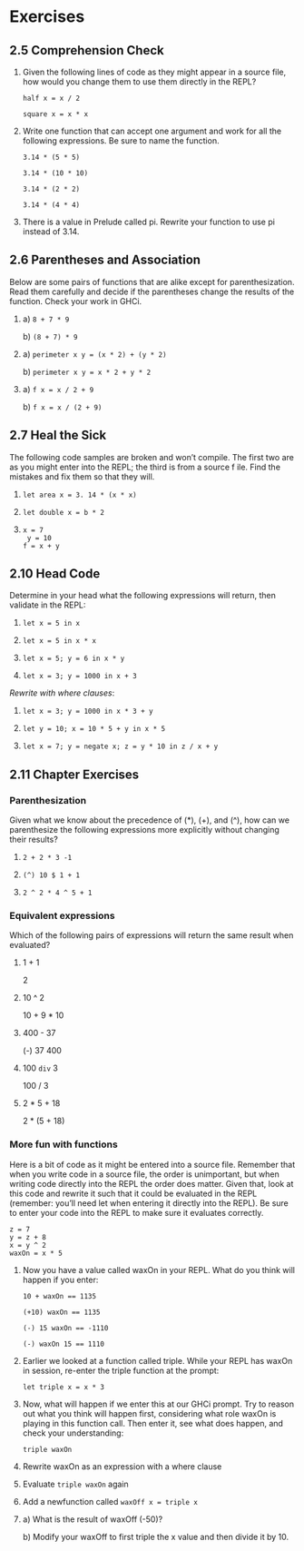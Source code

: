 # Exercises

## 2.5 Comprehension Check

1. Given the following lines of code as they might appear in a source file, how would you change them to use them directly in the REPL?

    `half x = x / 2`

    `square x = x * x`

2. Write one function that can accept one argument and work for all the following expressions. Be sure to name the function.

    `3.14 * (5 * 5)`

    `3.14 * (10 * 10)`

    `3.14 * (2 * 2)`

    `3.14 * (4 * 4)`

3. There is a value in Prelude called pi. Rewrite your function to use pi instead of 3.14.

## 2.6 Parentheses and Association

Below are some pairs of functions that are alike except for parenthesization. Read them carefully and decide if the parentheses change the results of the function. Check your work in GHCi.

1. a) `8 + 7 * 9`

    b) `(8 + 7) * 9`
2. a) `perimeter x y = (x * 2) + (y * 2)`

   b) `perimeter x y = x * 2 + y * 2`

3. a) `f x = x / 2 + 9`

    b) `f x = x / (2 + 9)`

## 2.7 Heal the Sick
The following code samples are broken and won’t compile. The first two are as you might enter into the REPL; the third is from a source f ile. Find the mistakes and fix them so that they will.
1. `let area x = 3. 14 * (x * x)`

2. `let double x = b * 2`

3. ```
   x = 7
    y = 10
   f = x + y
   ```

## 2.10 Head Code
Determine in your head what the following expressions will return, then validate in the REPL:
1. `let x = 5 in x`

2. `let x = 5 in x * x`

3. `let x = 5; y = 6 in x * y`

4. `let x = 3; y = 1000 in x + 3`

_Rewrite with where clauses_:

1. `let x = 3; y = 1000 in x * 3 + y`

2. `let y = 10; x = 10 * 5 + y in x * 5`

3. `let x = 7; y = negate x; z = y * 10 in z / x + y`

## 2.11 Chapter Exercises
### Parenthesization

Given what we know about the precedence of (*), (+), and (^), how can we parenthesize the following expressions more explicitly without changing their results?

1. `2 + 2 * 3 -1`

2. `(^) 10 $ 1 + 1`

3. `2 ^ 2 * 4 ^ 5 + 1`

### Equivalent expressions
Which of the following pairs of expressions will return the same result when evaluated?
1. 1 + 1

    2
2. 10 ^ 2

   10 + 9 * 10

3. 400 - 37

    (-) 37 400

4. 100 `div` 3

    100 / 3

5. 2 * 5 + 18

    2 * (5 + 18)

### More fun with functions
Here is a bit of code as it might be entered into a source file. Remember that when you write code in a source file, the order is unimportant, but when writing code directly into the REPL the order does matter. Given that, look at this code and rewrite it such that it could be evaluated in the REPL (remember: you’ll need let when entering it directly into the REPL). Be sure to enter your code into the REPL to make sure it evaluates correctly.
```
z = 7
y = z + 8
x = y ^ 2
waxOn = x * 5
```
1. Now you have a value called waxOn in your REPL. What do you
think will happen if you enter:

    `10 + waxOn == 1135`

    `(+10) waxOn == 1135`

    `(-) 15 waxOn == -1110`

    `(-) waxOn 15 == 1110`

2. Earlier we looked at a function called triple. While your REPL has waxOn in session, re-enter the triple function at the prompt:

   `let triple x = x * 3`

3. Now, what will happen if we enter this at our GHCi prompt. Try to reason out what you think will happen first, considering what role waxOn is playing in this function call. Then enter it, see what does happen, and check your understanding:

   `triple waxOn`

4. Rewrite waxOn as an expression with a where clause

5. Evaluate `triple waxOn` again

6. Add a newfunction called `waxOff x = triple x`

7. a) What is the result of waxOff (-50)?

   b) Modify your waxOff to first triple the x value and then divide it by 10.
